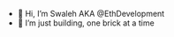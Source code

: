 - 👋 Hi, I’m Swaleh AKA @EthDevelopment
- 🧱 I’m just building, one brick at a time

<!---
EthDevelopment/EthDevelopment is a ✨ special ✨ repository because its `README.md` (this file) appears on your GitHub profile.
You can click the Preview link to take a look at your changes.
--->
